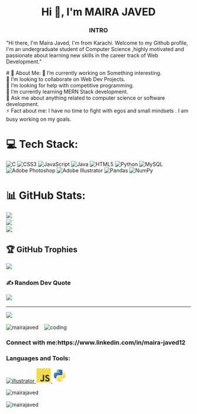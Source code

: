 
<h1 align="center">Hi 👋, I'm MAIRA JAVED</h1>
<h3 align="center">INTRO</h3>
<P>"Hi there, I'm Maira Javed, I'm from Karachi. Welcome to my Github profile, I'm an undergraduate student of Computer Science ,highly motivated and passionate about learning new skills in the career track of  Web Development."</p>
# 💫 About Me:
🔭 I’m currently working on Something interesting.<br>👯 I’m looking to collaborate on Web Dev Projects.<br>🤝 I’m looking for help with competitive programming.<br>🌱 I’m currently learning MERN Stack development.<br>💬 Ask me about anything related to computer science or software development.<br>⚡ Fact about me: I have no time to fight with egos and small mindsets . I am busy working on my goals.


# 💻 Tech Stack:
![C](https://img.shields.io/badge/c-%2300599C.svg?style=plastic&logo=c&logoColor=white) ![CSS3](https://img.shields.io/badge/css3-%231572B6.svg?style=plastic&logo=css3&logoColor=white) ![JavaScript](https://img.shields.io/badge/javascript-%23323330.svg?style=plastic&logo=javascript&logoColor=%23F7DF1E) ![Java](https://img.shields.io/badge/java-%23ED8B00.svg?style=plastic&logo=java&logoColor=white) ![HTML5](https://img.shields.io/badge/html5-%23E34F26.svg?style=plastic&logo=html5&logoColor=white) ![Python](https://img.shields.io/badge/python-3670A0?style=plastic&logo=python&logoColor=ffdd54) ![MySQL](https://img.shields.io/badge/mysql-%2300f.svg?style=plastic&logo=mysql&logoColor=white) ![Adobe Photoshop](https://img.shields.io/badge/adobephotoshop-%2331A8FF.svg?style=plastic&logo=adobephotoshop&logoColor=white) ![Adobe Illustrator](https://img.shields.io/badge/adobeillustrator-%23FF9A00.svg?style=plastic&logo=adobeillustrator&logoColor=white) ![Pandas](https://img.shields.io/badge/pandas-%23150458.svg?style=plastic&logo=pandas&logoColor=white) ![NumPy](https://img.shields.io/badge/numpy-%23013243.svg?style=plastic&logo=numpy&logoColor=white)
# 📊 GitHub Stats:
![](https://github-readme-stats.vercel.app/api?username=Mairajaved&theme=dark&hide_border=false&include_all_commits=true&count_private=true)<br/>
![](https://github-readme-streak-stats.herokuapp.com/?user=Mairajaved&theme=dark&hide_border=false)<br/>
![](https://github-readme-stats.vercel.app/api/top-langs/?username=Mairajaved&theme=dark&hide_border=false&include_all_commits=true&count_private=true&layout=compact)

## 🏆 GitHub Trophies
![](https://github-profile-trophy.vercel.app/?username=Mairajaved&theme=chalk&no-frame=true&no-bg=false&margin-w=4)

### ✍️ Random Dev Quote
![](https://quotes-github-readme.vercel.app/api?type=vetical&theme=dark)

---
[![](https://visitcount.itsvg.in/api?id=Mairajaved&icon=5&color=0)](https://visitcount.itsvg.in)

<!-- Proudly created with GPRM ( https://gprm.itsvg.in ) -->
<img align="right" alt="coding" width="400" src="https://camo.githubusercontent.com/4aa77ea32aa4d7be626e833b160f3d8923c133cd32c34fefbdc43c8abfcff710/68747470733a2f2f63646e2e6472696262626c652e636f6d2f75736572732f323730343431342f73637265656e73686f74732f373436363930332f6d656469612f62303861623537363331366264343538326665663138396634373163643965352e676966">
<p align="left"> <img src="https://komarev.com/ghpvc/?username=mairajaved&label=Profile%20views&color=0e75b6&style=flat" alt="mairajaved" /> </p>

<h3 align="left">Connect with me:https://www.linkedin.com/in/maira-javed12 </h3>
<p align="left">
</p>

<h3 align="left">Languages and Tools:</h3>
<p align="left"> <a href="https://www.adobe.com/in/products/illustrator.html" target="_blank" rel="noreferrer"> <img src="https://www.vectorlogo.zone/logos/adobe_illustrator/adobe_illustrator-icon.svg" alt="illustrator" width="40" height="40"/> </a> <a href="https://developer.mozilla.org/en-US/docs/Web/JavaScript" target="_blank" rel="noreferrer"> <img src="https://raw.githubusercontent.com/devicons/devicon/master/icons/javascript/javascript-original.svg" alt="javascript" width="40" height="40"/> </a> <a href="https://www.python.org" target="_blank" rel="noreferrer"> <img src="https://raw.githubusercontent.com/devicons/devicon/master/icons/python/python-original.svg" alt="python" width="40" height="40"/> </a> </p>

<p><img align="center" src="https://github-readme-stats.vercel.app/api/top-langs?username=mairajaved&show_icons=true&locale=en&layout=compact" alt="mairajaved" /></p>

<p><img align="center" src="https://github-readme-streak-stats.herokuapp.com/?user=mairajaved&" alt="mairajaved" /></p>
